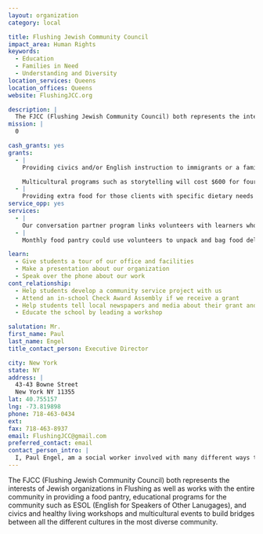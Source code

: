 ```yaml
---
layout: organization
category: local

title: Flushing Jewish Community Council
impact_area: Human Rights
keywords: 
  - Education
  - Families in Need
  - Understanding and Diversity
location_services: Queens
location_offices: Queens
website: FlushingJCC.org

description: |
  The FJCC (Flushing Jewish Community Council) both represents the interests of Jewish organizations in Flushing as well as works with the entire community in providing a food pantry, educational programs for the community such as ESOL (English for Speakers of Other Lanugages), and civics and healthy living workshops and multicultural events to build bridges between all the different cultures in the most diverse community.
mission: |
  0

cash_grants: yes
grants: 
  - |
    Providing civics and/or English instruction to immigrants or a family education program costs $100-$200 a class/session depending on hours so a $1000 grant will fund 6-10 classes.

    Multicultural programs such as storytelling will cost $600 for four sessions including a showcase for the community.
  - |
    Providing extra food for those clients with specific dietary needs costs $100 to feed 5 people so a $100 grant would cover food for 5 meals for 5 people depending on the particular need.
service_opp: yes
services: 
  - |
    Our conversation partner program links volunteers with learners who want to improve their English.  Thus far we have served adults with  a few college students helping in the past.  Right now we meet with participants on Monday evenings from 7:15-8:15pm in Flushing.  Other groups are possible.
  - |
    Monthly food pantry could use volunteers to unpack and bag food deliveries.

learn: 
  - Give students a tour of our office and facilities
  - Make a presentation about our organization
  - Speak over the phone about our work
cont_relationship: 
  - Help students develop a community service project with us
  - Attend an in-school Check Award Assembly if we receive a grant
  - Help students tell local newspapers and media about their grant and/or project with us
  - Educate the school by leading a workshop

salutation: Mr.
first_name: Paul
last_name: Engel
title_contact_person: Executive Director

city: New York
state: NY
address: |
  43-43 Bowne Street  
  New York NY 11355
lat: 40.755157
lng: -73.819898
phone: 718-463-0434
ext: 
fax: 718-463-8937
email: FlushingJCC@gmail.com
preferred_contact: email
contact_person_intro: |
  I, Paul Engel, am a social worker involved with many different ways to serve the community including both direct service projects and directing two complementary non-profit agencies.  I also enjoy teaching interns who make up most of our staff to continue this work.
---
```

The FJCC (Flushing Jewish Community Council) both represents the interests of Jewish organizations in Flushing as well as works with the entire community in providing a food pantry, educational programs for the community such as ESOL (English for Speakers of Other Lanugages), and civics and healthy living workshops and multicultural events to build bridges between all the different cultures in the most diverse community.